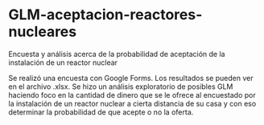 # GLM-aceptacion-reactores-nucleares
Encuesta y análisis acerca de la probabilidad de aceptación de la instalación de un reactor nuclear

Se realizó una encuesta con Google Forms. Los resultados se pueden ver en el archivo .xlsx. Se hizo un análisis exploratorio de posibles GLM
haciendo foco en la cantidad de dinero que se le ofrece al encuestado por la instalación de un reactor nuclear a cierta distancia de su casa
y con eso determinar la probabilidad de que acepte o no la oferta.
